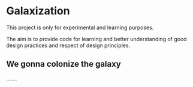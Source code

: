 # Galaxization

This project is only for experimental and learning purposes.

The aim is to provide code for learning and better understanding of good design practices and respect of design principles.

## We gonna colonize the galaxy

.......

